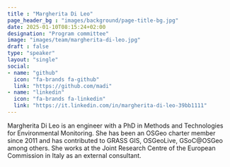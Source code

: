 ```yaml
---
title : "Margherita Di Leo"
page_header_bg : "images/background/page-title-bg.jpg"
date: 2025-01-10T08:15:24+02:00
designation: "Program committee"
image: "images/team/margherita-di-leo.jpg"
draft : false
type: "speaker"
layout: "single"
social:
- name: "github"
  icon: "fa-brands fa-github"
  link: "https://github.com/madi"
- name: "linkedin"
  icon: "fa-brands fa-linkedin"
  link: "https://it.linkedin.com/in/margherita-di-leo-39bb1111"
---
```


Margherita Di Leo is an engineer with a PhD in Methods and Technologies for
Environmental Monitoring. She has been an OSGeo charter member since 2011 and
has contributed to GRASS GIS, OSGeoLive, GSoC@OSGeo among others. She works at
the Joint Research Centre of the European Commission in Italy as an
external consultant.
